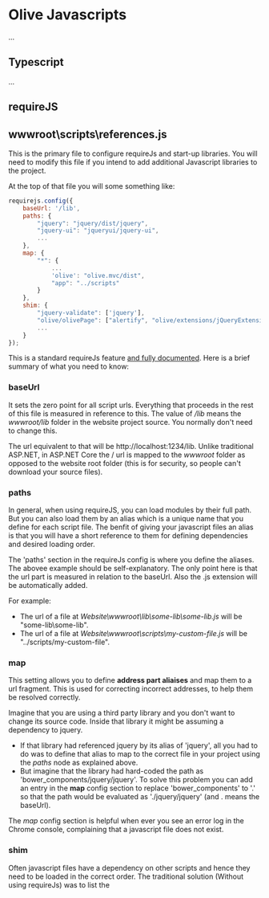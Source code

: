 # Olive Javascripts
...

## Typescript
...

## requireJS

## wwwroot\scripts\references.js
This is the primary file to configure requireJs and start-up libraries.
You will need to modify this file if you intend to add additional Javascript libraries to the project.

At the top of that file you will some something like:

```javascript
requirejs.config({
    baseUrl: '/lib',
    paths: {
        "jquery": "jquery/dist/jquery",
        "jquery-ui": "jqueryui/jquery-ui",
        ...       
    },
    map: {
        "*": {
            ...
            'olive': "olive.mvc/dist",
            "app": "../scripts"
        }
    },
    shim: {        
        "jquery-validate": ['jquery'],        
        "olive/olivePage": ["alertify", "olive/extensions/jQueryExtensions", "combodate"],
        ...
    }
});
```

This is a standard requireJs feature [and fully documented](http://requirejs.org/docs/api.html#config). Here is a brief summary of what you need to know:

### baseUrl
It sets the zero point for all script urls. Everything that proceeds in the rest of this file is measured in reference to this.
The value of */lib* means the *wwwroot/lib* folder in the website project source. You normally don't need to change this.

The url equivalent to that will be http://localhost:1234/lib. Unlike traditional ASP.NET, in ASP.NET Core the / url is mapped to the *wwwroot* folder as opposed to the website root folder (this is for security, so people can't download your source files).

### paths
In general, when using requireJS, you can load modules by their full path. But you can also load them by an alias which is a unique name that you define for each script file. The benfit of giving your javascript files an alias is that you will have a short reference to them for defining dependencies and desired loading order.

The 'paths' section in the requireJs config is where you define the aliases. The abovee example should be self-explanatory. The only point here is that the url part is measured in relation to the baseUrl. Also the .js extension will be automatically added.

For example:
- The url of a file at *Website\wwwroot\lib\some-lib\some-lib.js* will be "some-lib\some-lib".
- The url of a file at *Website\wwwroot\scripts\my-custom-file.js* will be "../scripts/my-custom-file".

### map
This setting allows you to define **address part aliaises** and map them to a url fragment. This is used for correcting incorrect addresses, to help them be resolved correctly.

Imagine that you are using a third party library and you don't want to change its source code. Inside that library it might be assuming a dependency to jquery.
- If that library had referenced jquery by its alias of 'jquery', all you had to do was to define that alias to map to the correct file in your project using the *paths* node as explained above.
- But imagine that the library had hard-coded the path as 'bower_components/jquery/jquery'. To solve this problem you can add an entry in the **map** config section to replace 'bower_components' to '.' so that the path would be evaluated as './jquery/jquery' (and . means the baseUrl).

The *map* config section is helpful when ever you see an error log in the Chrome console, complaining that a javascript file does not exist.

### shim
Often javascript files have a dependency on other scripts and hence they need to be loaded in the correct order. The traditional solution (Without using requireJs) was to list the <script> tags in the correct order in the html file. But requireJs works in a different way, and tried to parallelise script loading for improving performance when there is no known dependencies. 

What this means is that requireJs needs to know about those dependencies, or else it will load them in parallel, or in any random order, which can cause problems.

Script files can declare their dependencies by using the **import** statement, in which case requireJs would be able to understand that automatically.

Alternatively, and in particular for legacy libraries that don't do it, you need to declare the dependencies using the **shim** config section as demonstrated in the above example.

## Loading javascript files
The next statement after config, in **references.js**, is the load command:
```javascript
requirejs(["app/appPage", "olive/olivePage", "jquery", "jquery-ui", ...]);
```
Basically for each javascript file you want added, you add its alias to the array.

This means that to add a new Javascript file to the project (that you want loaded at the beginning and for every page) you can just:
1. Define it under **paths** in the config section.
2. Add its aliais to this array.

## Loading javascript modules dynamically
Sometimes you need to create custom javascript modules that are loaded for specific pages as opposed to the whole application.

For example if your script file is under wwwroot/scripts/components/my-script.js you can load it by running the following Javascript code:

'''javascript
window.loadModule('/scripts/components/my-script');
```

Or if you want to run a static function of your module named *Run* as soon as it's loaded, you can use:

'''javascript
window.loadModule('/scripts/components/my-script', m => m.default.Run());
```
To achieve this in M#, in the Page definition file where you want this script to be loaded, you can use the *LoadJavascriptModule()* method as shown below:
```csharp
public class SomePage : RootPage
{
    public SomePage()
    {
        LoadJavascriptModule("/scripts/components/projectTabs.js", "Run()");
        ...
    }
}
